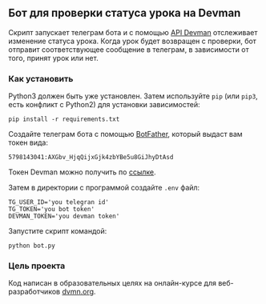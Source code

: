 ## Бот для проверки статуса урока на Devman

Скрипт запускает телеграм бота и с помощью [API Devman](https://dvmn.org/api/docs/)
отслеживает изменение статуса урока. Когда урок будет возвращен с проверки,
бот отправит соответствующее сообщение в телеграм, в зависимости от того,
принят урок или нет.

### Как установить

Python3 должен быть уже установлен. 
Затем используйте `pip` (или `pip3`, есть конфликт с Python2) для установки зависимостей:
```
pip install -r requirements.txt
```
Создайте телеграм бота с помощью [BotFather](https://t.me/BotFather), который выдаст
вам токен вида:

`5798143041:AXGbv_HjqQijxGjk4zbYBe5u8GiJhyDtAsd`

Токен Devman можно получить по [ссылке](https://dvmn.org/api/docs/).

Затем в директории с программой создайте `.env` файл:

```
TG_USER_ID='you telegran id'
TG_TOKEN='you bot token'
DEVMAN_TOKEN='you devman token'
```
Запустите скрипт командой:

```
python bot.py
```

### Цель проекта

Код написан в образовательных целях на онлайн-курсе для веб-разработчиков [dvmn.org](https://dvmn.org/).